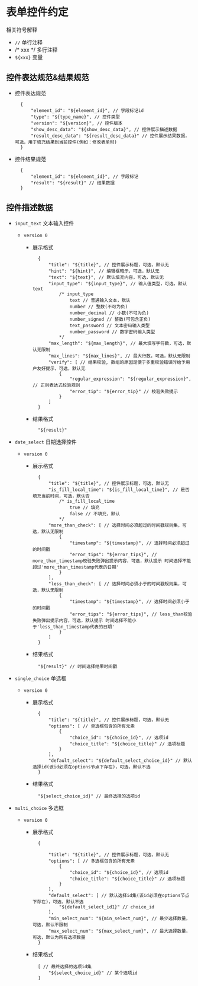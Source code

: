 # 表单控件约定

相关符号解释

- `//` 单行注释
- /* xxx */ 多行注释
- `${xxx}` 变量

## 控件表达规范&结果规范

- 控件表达规范

		{
			"element_id": "${element_id}", // 字段标记id
			"type": "${type_name}", // 控件类型
			"version": "${version}", // 控件版本
			"show_desc_data": "${show_desc_data}", // 控件展示描述数据
			"result_desc_data": "${result_desc_data}" // 控件展示结果数据，可选，用于填充结果到当前控件(例如：修改表单时)
		}

- 控件结果规范

		{
			"element_id": "${element_id}", // 字段标记
			"result": "${result}" // 结果数据
		}


## 控件描述数据

- `input_text` 文本输入控件

	- `version 0`
		- 展示格式

				{
					"title": "${title}", // 控件展示标题，可选，默认无
					"hint": "${hint}", // 编辑框暗示，可选，默认无
					"text": "${text}", // 默认填充内容，可选，默认无
					"input_type": "${input_type}", // 输入值类型，可选，默认text
					    /* input_type
							text // 普通输入文本，默认
							number // 整数(不可为负)
							number_decimal // 小数(不可为负)
							number_signed // 整数(可包含正负)
							text_password // 文本密码输入类型
							number_password // 数字密码输入类型
						*/
					"max_length": "${max_length}", // 最大填写字符数，可选，默认无限制
					"max_lines": "${max_lines}", // 最大行数，可选，默认无限制
					"verify": [ // 结果校验, 数组的原因是便于多重校验错误时给予用户友好提示，可选，默认无
						{
							"regular_expression": "${regular_expression}", // 正则表达式校验规则
							"error_tip": "${error_tip}" // 校验失败提示
						}
					]
				}

		- 结果格式

				"${result}"

- `date_select` 日期选择控件

	- `version 0`
		- 展示格式
				
				{
					"title": "${title}", // 控件展示标题，可选，默认无
					"is_fill_local_time": "${is_fill_local_time}", // 是否填充当前时间，可选，默认否
						/* is_fill_local_time
							true // 填充
							false // 不填充，默认
						*/
					"more_than_check": [ // 选择时间必须超过的时间戳规则集，可选，默认无限制
						{
							"timestamp": "${timestamp}", // 选择时间必须超过的时间戳
							"error_tips": "${error_tips}", // more_than_timestamp校验失败弹出提示内容，可选，默认提示 时间选择不能超过'more_than_timestamp代表的日期'
						}
					],
					"less_than_check": [ // 选择时间必须小于的时间戳规则集，可选，默认无限制
						{
							"timestamp": "${timestamp}", // 选择时间必须小于的时间戳
							"error_tips": "${error_tips}", // less_than校验失败弹出提示内容，可选，默认提示 时间选择不能小于'less_than_timestamp代表的日期'
						}
					]
				}

		- 结果格式

				"${result}" // 时间选择结果时间戳

- `single_choice` 单选框

	- `version 0`

		- 展示格式

				{
					"title": "${title}", // 控件展示标题，可选，默认无
					"options": [ // 单选框包含的所有元素
						{
							"choice_id": "${choice_id}", // 选项id
							"choice_title": "${choice_title}" // 选项标题
						}
					],
					"default_select": "${default_select_choice_id}" // 默认选择id(该id必须在options节点下存在)，可选，默认不选
				}

		- 结果格式

				"${select_choice_id}" // 最终选择的选项id

- `multi_choice` 多选框

	- `version 0`

		- 展示格式

				{

					"title": "${title}", // 控件展示标题，可选，默认无
					"options": [ // 多选框包含的所有元素
						{
							"choice_id": "${choice_id}", // 选项id
							"choice_title": "${choice_title}" // 选项标题
						}
					],
					"default_select": [ // 默认选择id集(该id必须在options节点下存在)，可选，默认不选
						"${default_select_id1}" // choice_id
					],
					"min_select_num": "${min_select_num}", // 最少选择数量，可选，默认不限制
					"max_select_num": "${max_select_num}", // 最大选择数量，可选，默认为所有选项数量
				}

		- 结果格式

				[ // 最终选择的选项id集
					"${select_choice_id}" // 某个选项id
				]
